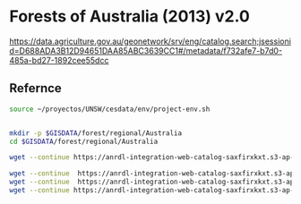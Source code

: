 #  Forests of Australia (2013) v2.0


https://data.agriculture.gov.au/geonetwork/srv/eng/catalog.search;jsessionid=D688ADA3B12D94651DAA85ABC3639CC1#/metadata/f732afe7-b7d0-485a-bd27-1892cee55dcc

## Refernce
>



```sh
source ~/proyectos/UNSW/cesdata/env/project-env.sh


mkdir -p $GISDATA/forest/regional/Australia
cd $GISDATA/forest/regional/Australia

wget --continue https://anrdl-integration-web-catalog-saxfirxkxt.s3-ap-southeast-2.amazonaws.com/warehouse/9aaf/foa/2013_v2/foa13d9abfs20160212mwx______/ForOfAust2013_v2_Lineage.docx

wget --continue  https://anrdl-integration-web-catalog-saxfirxkxt.s3-ap-southeast-2.amazonaws.com/warehouse/9aaf/foa/2013_v2/foa13d9abfs20160212mwx______/ForOfAust2013_v2_AttribsAndLookupTables.docx
wget --continue  https://anrdl-integration-web-catalog-saxfirxkxt.s3-ap-southeast-2.amazonaws.com/warehouse/9aaf/foa/2013_v2/foa13g9abfs20160212egialb132.zip
wget --continue https://anrdl-integration-web-catalog-saxfirxkxt.s3-ap-southeast-2.amazonaws.com/warehouse/9aaf/foa/2013_v2/foa13g9abfs20160212gipalb132/foa13_v2_ExtAndDist.png
```
